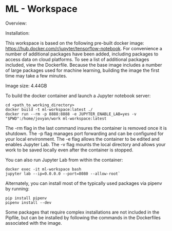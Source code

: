 # ML - Workspace

Overview:

Installation:

This workspace is based on the following pre-built docker image:
https://hub.docker.com/r/jupyter/tensorflow-notebook. For convenience a number of additional packages have been added, including packages to access data on cloud platforms. To see a list of additional packages included, view the Dockerfile. Because the base image includes a number of large packages used for machine learning, building the image the first time may take a few minutes.

Image size: 4.44GB

To build the docker container and launch a Jupyter notebook server:

```
cd <path_to_working_directory>
docker build -t ml-workspace:latest ./
docker run --rm -p 8888:8888 -e JUPYTER_ENABLE_LAB=yes -v "$PWD":/home/jovyan/work ml-workspace:latest
```

The -rm flag in the last command insures the container is removed once it is shutdown. The -p flag manages port forwarding and can be configured for your local environment. The -e flag allows the container to be edited and enables Jupyter Lab. The -v flag mounts the local directory and allows your work to be saved locally even after the container is stopped.

You can also run Jupyter Lab from within the container:
```
docker exec -it ml-workspace bash
jupyter lab --ip=0.0.0.0 --port=8080 --allow-root`
```

Alternately, you can install most of the typically used packages via pipenv by running:

```
pip install pipenv
pipenv install --dev
```
Some packages that require complex installations are not included in the Pipfile, but can be installed by following the commands in the Dockerfiles associated with the image.